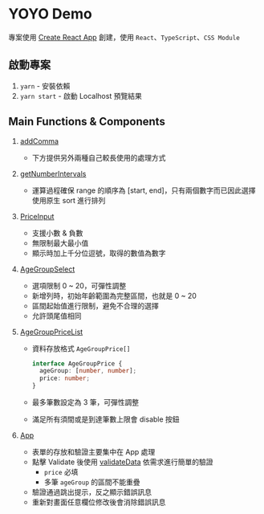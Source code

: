 # YOYO Demo

專案使用 [Create React App](https://github.com/facebook/create-react-app) 創建，使用 `React`、`TypeScript`、`CSS Module`

## 啟動專案

1. `yarn` - 安裝依賴
2. `yarn start` - 啟動 Localhost 預覽結果

## Main Functions & Components

1. [addComma](https://github.com/hakudevtw/yoyo-demo/blob/6ca076117e545e1ceea89714c235b4c25045d236/src/utils/numberUtils.ts#L33)

   - 下方提供另外兩種自己較長使用的處理方式

2. [getNumberIntervals](https://github.com/hakudevtw/yoyo-demo/blob/6ca076117e545e1ceea89714c235b4c25045d236/src/utils/numberUtils.ts#L3)

   - 運算過程確保 range 的順序為 [start, end]，只有兩個數字而已因此選擇使用原生 sort 進行排列

3. [PriceInput](https://github.com/hakudevtw/yoyo-demo/blob/main/src/components/form/price-input.tsx)

   - 支援小數 & 負數
   - 無限制最大最小值
   - 顯示時加上千分位逗號，取得的數值為數字

4. [AgeGroupSelect](https://github.com/hakudevtw/yoyo-demo/blob/main/src/components/form/age-group-select.tsx)

   - 選項限制 0 ~ 20，可彈性調整
   - 新增列時，初始年齡範圍為完整區間，也就是 0 ~ 20
   - 區間起始值進行限制，避免不合理的選擇
   - 允許頭尾值相同

5. [AgeGroupPriceList](https://github.com/hakudevtw/yoyo-demo/blob/main/src/components/form/age-group-price-list.tsx)

   - 資料存放格式 `AgeGroupPrice[]`

     ```typescript
     interface AgeGroupPrice {
       ageGroup: [number, number];
       price: number;
     }
     ```

   - 最多筆數設定為 3 筆，可彈性調整
   - 滿足所有須間或是到達筆數上限會 disable 按鈕

6. [App](https://github.com/hakudevtw/yoyo-demo/blob/main/src/App.tsx)

   - 表單的存放和驗證主要集中在 App 處理
   - 點擊 Validate 後使用 [validateData](https://github.com/hakudevtw/yoyo-demo/blob/main/src/utils/formUtils.ts#L4) 依需求進行簡單的驗證
     - `price` 必填
     - 多筆 `ageGroup` 的區間不能重疊
   - 驗證通過跳出提示，反之顯示錯誤訊息
   - 重新對畫面任意欄位修改後會消除錯誤訊息
